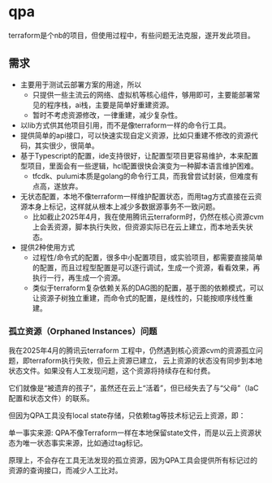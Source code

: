 # qpa

terraform是个nb的项目，但使用过程中，有些问题无法克服，遂开发此项目。

## 需求

- 主要用于测试云部署方案的用途，所以
  - 只提供一些主流云的网络、虚拟机等核心组件，够用即可，主要能部署常见的程序栈，ai栈，主要是简单好重建资源。
  - 暂时不考虑资源修改，一律重建，减少复杂性。
- 以lib方式供其他项目引用，而不是像terraform一样的命令行工具。
- 提供简单的api接口，可以快速实现自定义资源，比如只重建不修改的资源代码，其实很少，很简单。
- 基于Typescript的配置，ide支持很好，让配置型项目更容易维护，本来配置型项目，里面会有一些逻辑，hcl配置很快会演变为一种脚本语言维护困难。
  - tfcdk、pulumi本质是golang的命令行工具，而我曾尝试封装，但难度有点高，遂放弃。
- 无状态配置，本地不像terraform一样维护配置状态，而用tag方式直接在云资源本身上标记，这样就从根本上减少多数据源事务不一致问题。
  - 比如截止2025年4月，我在使用腾讯云terraform时，仍然在核心资源cvm上会丢资源，脚本执行失败，但资源实际已在云上建立，而本地丢失状态。
- 提供2种使用方式
  - 过程性/命令式的配置，很多中小配置项目，或实验项目，都需要直接简单的配置，而且过程型配置是可以逐行调试，生成一个资源，看看效果，再执行一行，再生成一个资源。
  - 类似于terraform复杂依赖关系的DAG图的配置，基于图的依赖模式，可以让资源子树独立重建，而命令式的配置，是线性的，只能按顺序线性重建。

	
### 孤立资源（Orphaned Instances）问题

我在2025年4月的腾讯云terraform 工程中，仍然遇到核心资源cvm的资源孤立问题，即terraform执行失败，但云上资源已建立，
云上资源的状态没有同步到本地状态文件。如果没有人工发现问题，这个资源将持续存在和付费。

它们就像是“被遗弃的孩子”，虽然还在云上“活着”，但已经失去了与“父母”（IaC 配置和状态文件）的联系。

但因为QPA工具没有local state存储，只依赖tag等技术标记云上资源，即：

单一事实来源: QPA不像Terraform一样在本地保留state文件，而是以云上资源状态为唯一状态事实来源，比如通过tag标记。

原理上，不会存在工具无法发现的孤立资源，因为QPA工具会提供所有标记过的资源的查询接口，而减少人工比对。

